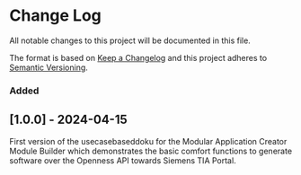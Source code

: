 # Change Log
All notable changes to this project will be documented in this file.
 
The format is based on [Keep a Changelog](http://keepachangelog.com/)
and this project adheres to [Semantic Versioning](http://semver.org/).

### Added
## [1.0.0] - 2024-04-15

First version of the usecasebaseddoku for the Modular Application Creator Module Builder which demonstrates the basic comfort functions to generate software over the Openness API towards Siemens TIA Portal.
